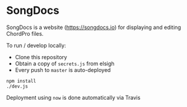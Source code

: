 # SongDocs

SongDocs is a website (https://songdocs.io) for displaying and
editing ChordPro files.

To run / develop locally:

- Clone this repository
- Obtain a copy of `secrets.js` from elsigh
- Every push to `master` is auto-deployed

```
npm install
./dev.js
```

Deployment using `now` is done automatically via Travis
